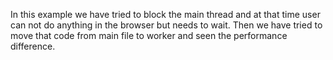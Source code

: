 <p>In this example we have tried to block the main thread and at that time user can not do anything
in the browser but needs to wait. Then we have tried to move that code from main file to worker and seen 
the performance difference. 
</p>

